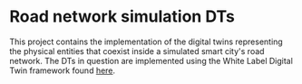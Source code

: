 # Road network simulation DTs
This project contains the implementation of the digital twins representing the physical entities that coexist inside a simulated smart city's road network.
The DTs in question are implemented using the White Label Digital Twin framework found [here](https://github.com/wldt).
